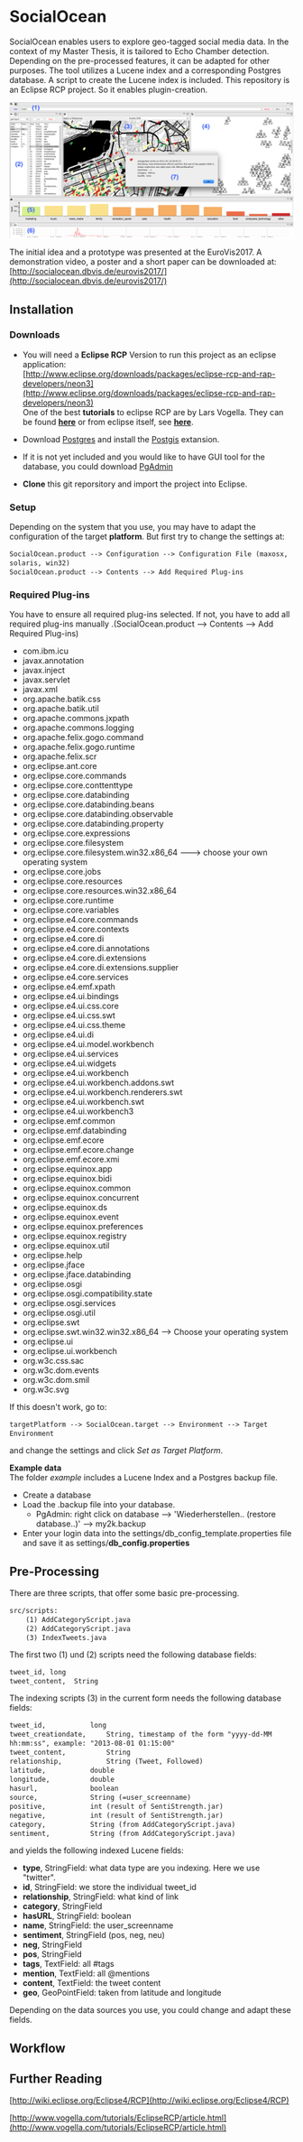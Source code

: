 # SocialOcean
SocialOcean enables users to explore geo-tagged social media data.
In the context of my Master Thesis, it is tailored to Echo Chamber detection.
Depending on the pre-processed features, it can be adapted for other purposes.
The tool utilizes a Lucene index and a corresponding Postgres database.
A script to create the Lucene index is included.
This repository is an Eclipse RCP project. So it enables plugin-creation.

![SocialOcean Tool Interface](./tool.png)


The initial idea and a prototype was presented at the EuroVis2017.
A demonstration video, a poster and a short paper can be downloaded at: [http://socialocean.dbvis.de/eurovis2017/](http://socialocean.dbvis.de/eurovis2017/)


## Installation

### Downloads

- You will need a **Eclipse RCP** Version to run this project as an eclipse application:  
[http://www.eclipse.org/downloads/packages/eclipse-rcp-and-rap-developers/neon3](http://www.eclipse.org/downloads/packages/eclipse-rcp-and-rap-developers/neon3)  
One of the best **tutorials** to eclipse RCP are by Lars Vogella. They can be found [**here**](http://www.vogella.com/tutorials/EclipseRCP/article.html)
or from eclipse itself, see [**here**](http://wiki.eclipse.org/Eclipse4/RCP).

- Download [Postgres](https://www.postgresql.org) and install the [Postgis](http://postgis.net) extansion.

- If it is not yet included and you would like to have GUI tool for the database, you could download [PgAdmin](https://www.pgadmin.org)


- **Clone** this git reporsitory and import the project into Eclipse.
### Setup

Depending on the system that you use, you may have to adapt the configuration of the target **platform**.
But first try to change the settings at:

	SocialOcean.product --> Configuration --> Configuration File (maxosx, solaris, win32)
	SocialOcean.product --> Contents --> Add Required Plug-ins

### Required Plug-ins

You have to ensure all required plug-ins selected. If not, you have to add all required plug-ins manually .(SocialOcean.product --> Contents --> Add Required Plug-ins)

- com.ibm.icu
- javax.annotation
- javax.inject
- javax.servlet
- javax.xml
- org.apache.batik.css
- org.apache.batik.util
- org.apache.commons.jxpath
- org.apache.commons.logging
- org.apache.felix.gogo.command
- org.apache.felix.gogo.runtime
- org.apache.felix.scr
- org.eclipse.ant.core
- org.eclipse.core.commands
- org.eclipse.core.conttenttype
- org.eclipse.core.databinding
- org.eclipse.core.databinding.beans
- org.eclipse.core.databinding.observable
- org.eclipse.core.databinding.property
- org.eclipse.core.expressions
- org.eclipse.core.filesystem
- org.eclipse.core.filesystem.win32.x86_64 ---> choose your own operating system
- org.eclipse.core.jobs
- org.eclipse.core.resources
- org.eclipse.core.resources.win32.x86_64
- org.eclipse.core.runtime
- org.eclipse.core.variables
- org.eclipse.e4.core.commands
- org.eclipse.e4.core.contexts
- org.eclipse.e4.core.di
- org.eclipse.e4.core.di.annotations
- org.eclipse.e4.core.di.extensions
- org.eclipse.e4.core.di.extensions.supplier
- org.eclipse.e4.core.services
- org.eclipse.e4.emf.xpath
- org.eclipse.e4.ui.bindings
- org.eclipse.e4.ui.css.core
- org.eclipse.e4.ui.css.swt
- org.eclipse.e4.ui.css.theme
- org.eclipse.e4.ui.di
- org.eclipse.e4.ui.model.workbench
- org.eclipse.e4.ui.services
- org.eclipse.e4.ui.widgets
- org.eclipse.e4.ui.workbench
- org.eclipse.e4.ui.workbench.addons.swt
- org.eclipse.e4.ui.workbench.renderers.swt
- org.eclipse.e4.ui.workbench.swt
- org.eclipse.e4.ui.workbench3
- org.eclipse.emf.common
- org.eclipse.emf.databinding
- org.eclipse.emf.ecore
- org.eclipse.emf.ecore.change
- org.eclipse.emf.ecore.xmi
- org.eclipse.equinox.app
- org.eclipse.equinox.bidi
- org.eclipse.equinox.common
- org.eclipse.equinox.concurrent
- org.eclipse.equinox.ds
- org.eclipse.equinox.event
- org.eclipse.equinox.preferences
- org.eclipse.equinox.registry
- org.eclipse.equinox.util
- org.eclipse.help
- org.eclipse.jface
- org.eclipse.jface.databinding
- org.eclipse.osgi
- org.eclipse.osgi.compatibility.state
- org.eclipse.osgi.services
- org.eclipse.osgi.util
- org.eclipse.swt
- org.eclipse.swt.win32.win32.x86_64 --> Choose your operating system
- org.eclipse.ui
- org.eclipse.ui.workbench
- org.w3c.css.sac
- org.w3c.dom.events
- org.w3c.dom.smil
- org.w3c.svg

If this doesn't work, go to:

	targetPlatform --> SocialOcean.target --> Environment --> Target Environment
and change the settings and click *Set as Target Platform*.

**Example data**  
The folder *example* includes a Lucene Index and a Postgres backup file.

- Create a database
- Load the .backup file into your database.
	- PgAdmin: right click on database --> 'Wiederherstellen.. (restore database..)' --> my2k.backup 
- Enter your login data into the settings/db\_config\_template.properties file and save it as settings/**db\_config.properties**

## Pre-Processing

There are three scripts, that offer some basic pre-processing.

	src/scripts:
		(1) AddCategoryScript.java
		(2) AddCategoryScript.java
		(3) IndexTweets.java

The first two (1) und (2) scripts need the following database fields:

	tweet_id, long
	tweet_content,  String

The indexing scripts (3) in the current form needs the following database fields:

	tweet_id, 			long
	tweet_creationdate,		String, timestamp of the form "yyyy-dd-MM hh:mm:ss", example: "2013-08-01 01:15:00"
	tweet_content,			String
	relationship,			String (Tweet, Followed)
	latitude,			double
	longitude, 			double
	hasurl, 			boolean
	source, 			String (=user_screenname)
	positive, 			int (result of SentiStrength.jar)
	negative, 			int (result of SentiStrength.jar)
	category, 			String (from AddCategoryScript.java)
	sentiment, 			String (from AddCategoryScript.java)

and yields the following indexed Lucene fields:

- **type**, StringField: what data type are you indexing. Here we use "twitter".
- **id**, StringField: we store the individual tweet\_id
- **relationship**, StringField: what kind of link
- **category**, StringField
- **hasURL**, StringField: boolean
- **name**, StringField: the user\_screenname
- **sentiment**, StringField (pos, neg, neu)
- **neg**, StringField
- **pos**, StringField
- **tags**, TextField: all #tags
- **mention**, TextField: all @mentions
- **content**, TextField: the tweet content
- **geo**, GeoPointField: taken from latitude and longitude

Depending on the data sources you use, you could change and adapt these fields.


## Workflow


## Further Reading

[http://wiki.eclipse.org/Eclipse4/RCP](http://wiki.eclipse.org/Eclipse4/RCP)

[http://www.vogella.com/tutorials/EclipseRCP/article.html](http://www.vogella.com/tutorials/EclipseRCP/article.html)
